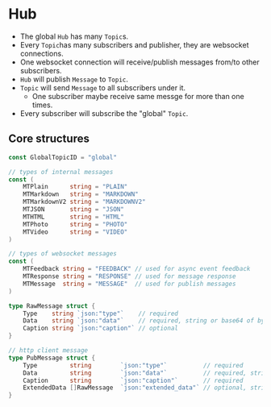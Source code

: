 # Hub

* The global `Hub` has many `Topic`s.
* Every `Topic`has many subscribers and publisher, they are websocket connections.
* One websocket connection will receive/publish messages from/to other subscribers.
* `Hub` will publish `Message` to `Topic`.
* `Topic` will send `Message` to all subscribers under it.
    * One subscriber maybe receive same messge for more than one times.
* Every subscriber will subscribe the "global" `Topic`.

## Core structures

```go
const GlobalTopicID = "global"

// types of internal messages
const (
	MTPlain      string = "PLAIN"
	MTMarkdown   string = "MARKDOWN"
	MTMarkdownV2 string = "MARKDOWNV2"
	MTJSON       string = "JSON"
	MTHTML       string = "HTML"
	MTPhoto      string = "PHOTO"
	MTVideo      string = "VIDEO"
)

// types of websocket messages
const (
	MTFeedback string = "FEEDBACK" // used for async event feedback
	MTResponse string = "RESPONSE" // used for message response
	MTMessage  string = "MESSAGE"  // used for publish messages
)

type RawMessage struct {
	Type    string `json:"type"`    // required
	Data    string `json:"data"`    // required, string or base64 of bytes
	Caption string `json:"caption"` // optional
}

// http client message
type PubMessage struct {
	Type         string        `json:"type"`          // required
	Data         string        `json:"data"`          // required, string or base64 of bytes
	Caption      string        `json:"caption"`       // required
	ExtendedData []RawMessage  `json:"extended_data"` // optional, string or base64 of bytes, for sending multiple photos
}
```
